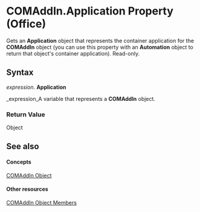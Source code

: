 
# COMAddIn.Application Property (Office)

Gets an  **Application** object that represents the container application for the **COMAddIn** object (you can use this property with an **Automation** object to return that object's container application). Read-only.


## Syntax

 _expression_. **Application**

 _expression_A variable that represents a  **COMAddIn** object.


### Return Value

Object


## See also


#### Concepts


 [COMAddIn Object](dcaa9f0c-20fb-9f53-5f74-9ec0b1cefeea.md)
#### Other resources


 [COMAddIn Object Members](698d4d8e-6071-acd3-a39b-ab01fd878452.md)
